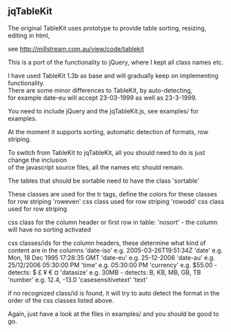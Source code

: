 jqTableKit
----------

The original TableKit uses prototype to provide table sorting, resizing, editing in html,

see <a href="http://millstream.com.au/view/code/tablekit">http://millstream.com.au/view/code/tablekit</a>

This is a port of the functionality to jQuery, where I kept all class names etc.

I have used TableKit 1.3b as base and will gradually keep on implementing functionality.
<br>There are some minor differences to TableKit, by auto-detecting,
<br>for example date-eu will accept 23-03-1999 as well as 23-3-1999.

You need to include jQuery and the jqTableKit.js, see examples/ for examples.

At the moment it supports sorting, automatic detection of formats, row striping.

To switch from TableKit to jqTableKit, all you should need to do is just change the inclusion
<br>of the javascript source files, all the names etc should remain.

The tables that should be sortable need to have the class
    'sortable'

These classes are used for the tr tags, define the colors for these classes for row striping
    'roweven' css class used for row striping
    'rowodd'  css class used for row striping

css class for the column header or first row in table:
    'nosort' - the column will have no sorting activated

css classes/ids for the column headers, these determine what kind of content are in the columns
    'date-iso'          e.g. 2005-03-26T19:51:34Z
    'date'              e.g. Mon, 18 Dec 1995 17:28:35 GMT
    'date-eu'           e.g. 25-12-2006
    'date-au'           e.g. 25/12/2006 05:30:00 PM
    'time'              e.g. 05:30:00 PM
    'currency'          e.g. $55.00 - detects: $ £ ¥ € ¤
    'datasize'          e.g. 30MB - detects: B, KB, MB, GB, TB
    'number'            e.g. 12.4, -13.0
    'casesensitivetext'
    'text'

if no recognized class/id is found, it will try to auto detect the format in the order of
the css classes listed above.

Again, just have a look at the files in examples/ and you should be good to go.

